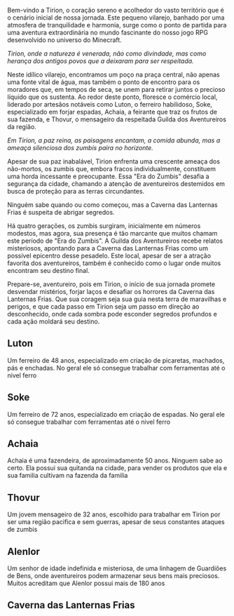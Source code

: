 
Bem-vindo a Tirion, o coração sereno e acolhedor do vasto território que é o cenário inicial de nossa jornada. Este pequeno vilarejo, banhado por uma atmosfera de tranquilidade e harmonia, surge como o ponto de partida para uma aventura extraordinária no mundo fascinante do nosso jogo RPG desenvolvido no universo do Minecraft.

_Tirion, onde a natureza é venerada, não como divindade, mas como herança dos antigos povos que a deixaram para ser respeitada._

Neste idílico vilarejo, encontramos um poço na praça central, não apenas uma fonte vital de água, mas também o ponto de encontro para os moradores que, em tempos de seca, se unem para retirar juntos o precioso líquido que os sustenta. Ao redor deste ponto, floresce o comércio local, liderado por artesãos notáveis como Luton, o ferreiro habilidoso, Soke, especializado em forjar espadas, Achaia, a feirante que traz os frutos de sua fazenda, e Thovur, o mensageiro da respeitada Guilda dos Aventureiros da região.

_Em Tirion, a paz reina, as paisagens encantam, a comida abunda, mas a ameaça silenciosa dos zumbis paira no horizonte._

Apesar de sua paz inabalável, Tirion enfrenta uma crescente ameaça dos não-mortos, os zumbis que, embora fracos individualmente, constituem uma horda incessante e preocupante. Essa "Era do Zumbis" desafia a segurança da cidade, chamando a atenção de aventureiros destemidos em busca de proteção para as terras circundantes.

Ninguém sabe quando ou como começou, mas a Caverna das Lanternas Frias é suspeita de abrigar segredos.

Há quatro gerações, os zumbis surgiram, inicialmente em números modestos, mas agora, sua presença é tão marcante que muitos chamam este período de "Era do Zumbis". A Guilda dos Aventureiros recebe relatos misteriosos, apontando para a Caverna das Lanternas Frias como um possível epicentro desse pesadelo. Este local, apesar de ser a atração favorita dos aventureiros, também é conhecido como o lugar onde muitos encontram seu destino final.

Prepare-se, aventureiro, pois em Tirion, o início de sua jornada promete desvendar mistérios, forjar laços e desafiar os horrores da Caverna das Lanternas Frias. Que sua coragem seja sua guia nesta terra de maravilhas e perigos, e que cada passo em Tirion seja um passo em direção ao desconhecido, onde cada sombra pode esconder segredos profundos e cada ação moldará seu destino.


## Luton

Um ferreiro de 48 anos, especializado em criação de picaretas, machados, pás e enchadas. No geral ele só consegue trabalhar com ferramentas até o nivel ferro

## Soke

Um ferreiro de 72 anos, especializado em criação de espadas. No geral ele só consegue trabalhar com ferramentas até o nivel ferro

## Achaia

Achaia é uma fazendeira, de aproximadamente 50 anos. Ninguem sabe ao certo. Ela possui sua quitanda na cidade, para vender os produtos que ela e sua familia cultivam na fazenda da familia

## Thovur

Um jovem mensageiro de 32 anos, escolhido para trabalhar em Tirion por ser uma região pacifica e sem guerras, apesar de seus constantes ataques de zumbis

## Alenlor

Um senhor de idade indefinida e misteriosa, de uma linhagem de Guardiões de Bens, onde aventureiros podem armazenar seus bens mais preciosos. Muitos acreditam que Alenlor possui mais de 180 anos

## Caverna das Lanternas Frias

